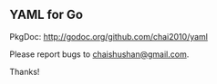 YAML for Go
-----------

PkgDoc: http://godoc.org/github.com/chai2010/yaml

Please report bugs to <chaishushan@gmail.com>.

Thanks!

